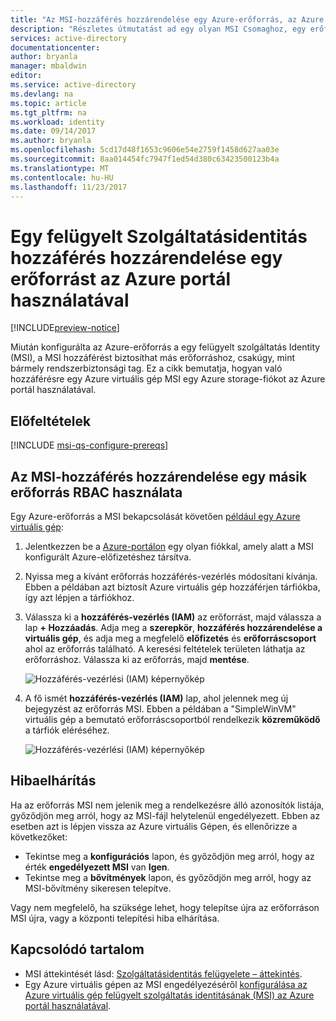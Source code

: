 ```yaml
---
title: "Az MSI-hozzáférés hozzárendelése egy Azure-erőforrás, az Azure portál használatával"
description: "Részletes útmutatást ad egy olyan MSI Csomaghoz, egy erőforrás-hozzáférés hozzárendelése egy másik erőforrás, az Azure portál használatával."
services: active-directory
documentationcenter: 
author: bryanla
manager: mbaldwin
editor: 
ms.service: active-directory
ms.devlang: na
ms.topic: article
ms.tgt_pltfrm: na
ms.workload: identity
ms.date: 09/14/2017
ms.author: bryanla
ms.openlocfilehash: 5cd17d48f1653c9606e54e2759f1458d627aa03e
ms.sourcegitcommit: 8aa014454fc7947f1ed54d380c63423500123b4a
ms.translationtype: MT
ms.contentlocale: hu-HU
ms.lasthandoff: 11/23/2017
---
```

# <a name="assign-a-managed-service-identity-access-to-a-resource-by-using-the-azure-portal"></a>Egy felügyelt Szolgáltatásidentitás hozzáférés hozzárendelése egy erőforrást az Azure portál használatával

[!INCLUDE[preview-notice](../../includes/active-directory-msi-preview-notice.md)]

Miután konfigurálta az Azure-erőforrás a egy felügyelt szolgáltatás Identity (MSI), a MSI hozzáférést biztosíthat más erőforráshoz, csakúgy, mint bármely rendszerbiztonsági tag. Ez a cikk bemutatja, hogyan való hozzáférésre egy Azure virtuális gép MSI egy Azure storage-fiókot az Azure portál használatával.

## <a name="prerequisites"></a>Előfeltételek

[!INCLUDE [msi-qs-configure-prereqs](../../includes/active-directory-msi-qs-configure-prereqs.md)]

## <a name="use-rbac-to-assign-the-msi-access-to-another-resource"></a>Az MSI-hozzáférés hozzárendelése egy másik erőforrás RBAC használata

Egy Azure-erőforrás a MSI bekapcsolását követően [például egy Azure virtuális gép](msi-qs-configure-portal-windows-vm.md):

1. Jelentkezzen be a [Azure-portálon](https://portal.azure.com) egy olyan fiókkal, amely alatt a MSI konfigurált Azure-előfizetéshez társítva.

2. Nyissa meg a kívánt erőforrás hozzáférés-vezérlés módosítani kívánja. Ebben a példában azt biztosít Azure virtuális gép hozzáférjen tárfiókba, így azt lépjen a tárfiókhoz.

3. Válassza ki a **hozzáférés-vezérlés (IAM)** az erőforrást, majd válassza a lap **+ Hozzáadás**. Adja meg a **szerepkör**, **hozzáférés hozzárendelése a virtuális gép**, és adja meg a megfelelő **előfizetés** és **erőforráscsoport** ahol az erőforrás található. A keresési feltételek területen láthatja az erőforráshoz. Válassza ki az erőforrás, majd **mentése**. 

   ![Hozzáférés-vezérlési (IAM) képernyőkép](./media/msi-howto-assign-access-portal/assign-access-control-iam-blade-before.png)  

4. A fő ismét **hozzáférés-vezérlés (IAM)** lap, ahol jelennek meg új bejegyzést az erőforrás MSI. Ebben a példában a "SimpleWinVM" virtuális gép a bemutató erőforráscsoportból rendelkezik **közreműködő** a tárfiók eléréséhez.

   ![Hozzáférés-vezérlési (IAM) képernyőkép](./media/msi-howto-assign-access-portal/assign-access-control-iam-blade-after.png)

## <a name="troubleshooting"></a>Hibaelhárítás

Ha az erőforrás MSI nem jelenik meg a rendelkezésre álló azonosítók listája, győződjön meg arról, hogy az MSI-fájl helytelenül engedélyezett. Ebben az esetben azt is lépjen vissza az Azure virtuális Gépen, és ellenőrizze a következőket:

- Tekintse meg a **konfigurációs** lapon, és győződjön meg arról, hogy az érték **engedélyezett MSI** van **Igen**.
- Tekintse meg a **bővítmények** lapon, és győződjön meg arról, hogy az MSI-bővítmény sikeresen telepítve.

Vagy nem megfelelő, ha szüksége lehet, hogy telepítse újra az erőforráson MSI újra, vagy a központi telepítési hiba elhárítása.

## <a name="related-content"></a>Kapcsolódó tartalom

- MSI áttekintését lásd: [Szolgáltatásidentitás felügyelete – áttekintés](msi-overview.md).
- Egy Azure virtuális gépen az MSI engedélyezéséről [konfigurálása az Azure virtuális gép felügyelt szolgáltatás identitásának (MSI) az Azure portál használatával](msi-qs-configure-portal-windows-vm.md).


